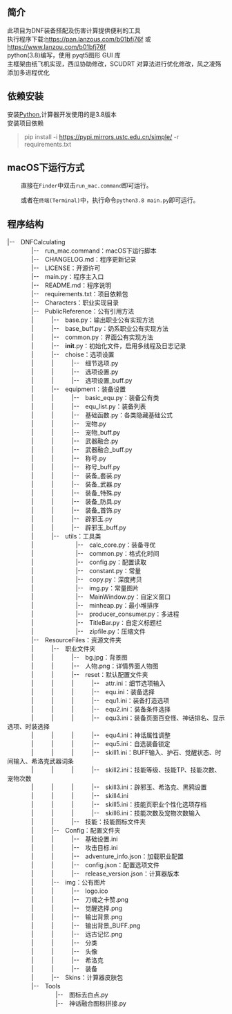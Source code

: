 ## 简介

此项目为DNF装备搭配及伤害计算提供便利的工具  
执行程序下载:https://pan.lanzous.com/b01bfj76f 或 https://www.lanzou.com/b01bfj76f  
python(3.8)编写，使用 pyqt5图形 GUI 库  
主框架由纸飞机实现，西瓜协助修改，SCUDRT 对算法进行优化修改，风之凌殇添加多进程优化  

## 依赖安装

安装[Python](https://www.python.org/),计算器开发使用的是3.8版本  
安装项目依赖  
> pip install -i https://pypi.mirrors.ustc.edu.cn/simple/ -r requirements.txt

<!-- ### 修改项目
* fork本项目
* 克隆(clone)你fork的项目到本地,如果clone速度太慢,可以在github.com后添加.cnpmjs.org,切换仓库,如
> 从  
> git clone https://github.com/wxh0402/DNFCalculating.git  
> 变成  
> git clone https://github.com.cnpmjs.org/wxh0402/DNFCalculating.git  
> 提示下载速度
* 新建分支并检出新分支,如
> git checkout -b ver0.1   -->

## macOS下运行方式

&#160; &#160; &#160; &#160; 直接在`Finder`中双击`run_mac.command`即可运行。

&#160; &#160; &#160; &#160; 或者在`终端(Terminal)`中，执行命令`python3.8 main.py`即可运行。


## 程序结构

|--　DNFCalculating  
　　　　|--　run_mac.command：macOS下运行脚本  
　　　　|--　CHANGELOG.md：程序更新记录  
　　　　|--　LICENSE：开源许可  
　　　　|--　main.py：程序主入口  
　　　　|--　README.md：程序说明  
　　　　|--　requirements.txt：项目依赖包  
　　　　|--　Characters：职业实现目录  
　　　　|--　PublicReference：公有引用方法  
　　　　|　　　|--　base.py：输出职业公有实现方法  
　　　　|　　　|--　base_buff.py：奶系职业公有实现方法  
　　　　|　　　|--　common.py：界面公有实现方法  
　　　　|　　　|--　__init__.py：初始化文件，启用多线程及日志记录  
　　　　|　　　|--　choise：选项设置  
　　　　|　　　|　　　|--　细节选项.py  
　　　　|　　　|　　　|--　选项设置.py  
　　　　|　　　|　　　|--　选项设置_buff.py  
　　　　|　　　|--　equipment：装备设置  
　　　　|　　　|　　　|--　basic_equ.py：装备公有类  
　　　　|　　　|　　　|--　equ_list.py：装备列表  
　　　　|　　　|　　　|--　基础函数.py：各类隐藏基础公式  
　　　　|　　　|　　　|--　宠物.py  
　　　　|　　　|　　　|--　宠物_buff.py  
　　　　|　　　|　　　|--　武器融合.py  
　　　　|　　　|　　　|--　武器融合_buff.py  
　　　　|　　　|　　　|--　称号.py  
　　　　|　　　|　　　|--　称号_buff.py  
　　　　|　　　|　　　|--　装备_套装.py  
　　　　|　　　|　　　|--　装备_武器.py  
　　　　|　　　|　　　|--　装备_特殊.py  
　　　　|　　　|　　　|--　装备_防具.py  
　　　　|　　　|　　　|--　装备_首饰.py  
　　　　|　　　|　　　|--　辟邪玉.py  
　　　　|　　　|　　　|--　辟邪玉_buff.py  
　　　　|　　　|--　utils：工具类  
　　　　|　　　　　　　|--　calc_core.py：装备寻优  
　　　　|　　　　　　　|--　common.py：格式化时间  
　　　　|　　　　　　　|--　config.py：配置读取  
　　　　|　　　　　　　|--　constant.py：常量  
　　　　|　　　　　　　|--　copy.py：深度拷贝  
　　　　|　　　　　　　|--　img.py：常量图片  
　　　　|　　　　　　　|--　MainWindow.py：自定义窗口  
　　　　|　　　　　　　|--　minheap.py：最小堆排序  
　　　　|　　　　　　　|--　producer_consumer.py：多进程  
　　　　|　　　　　　　|--　TitleBar.py：自定义标题栏  
　　　　|　　　　　　　|--　zipfile.py：压缩文件  
　　　　|--　ResourceFiles：资源文件夹  
　　　　|　　　|--　职业文件夹  
　　　　|　　　|　　　|--　bg.jpg：背景图  
　　　　|　　　|　　　|--　人物.png：详情界面人物图  
　　　　|　　　|　　　|--　reset：默认配置文件夹  
　　　　|　　　|　　　|　　　|--　attr.ini：细节选项输入  
　　　　|　　　|　　　|　　　|--　equ.ini：装备选择  
　　　　|　　　|　　　|　　　|--　equ1.ini：装备打造选项  
　　　　|　　　|　　　|　　　|--　equ2.ini：装备条件选择  
　　　　|　　　|　　　|　　　|--　equ3.ini：装备页面百变怪、神话排名、显示选项、时装选择  
　　　　|　　　|　　　|　　　|--　equ4.ini：神话属性调整  
　　　　|　　　|　　　|　　　|--　equ5.ini：自选装备锁定  
　　　　|　　　|　　　|　　　|--　skill1.ini：BUFF输入、护石、觉醒状态、时间输入、希洛克武器词条  
　　　　|　　　|　　　|　　　|--　skill2.ini：技能等级、技能TP、技能次数、宠物次数  
　　　　|　　　|　　　|　　　|--　skill3.ini：辟邪玉、希洛克、黑鸦设置  
　　　　|　　　|　　　|　　　|--　skill4.ini  
　　　　|　　　|　　　|　　　|--　skill5.ini：技能页职业个性化选项存档  
　　　　|　　　|　　　|　　　|--　skill6.ini：技能次数及宠物次数输入  
　　　　|　　　|　　　|--　技能：技能图标文件夹  
　　　　|　　　|--　Config：配置文件夹  
　　　　|　　　|　　　|--　基础设置.ini  
　　　　|　　　|　　　|--　攻击目标.ini  
　　　　|　　　|　　　|--　adventure_info.json：加载职业配置  
　　　　|　　　|　　　|--　config.json：配置选项文件  
　　　　|　　　|　　　|--　release_version.json：计算器版本  
　　　　|　　　|--　img：公有图片  
　　　　|　　　|　　　|--　logo.ico  
　　　　|　　　|　　　|--　刀魂之卡赞.png  
　　　　|　　　|　　　|--　觉醒选择.png  
　　　　|　　　|　　　|--　输出背景.png  
　　　　|　　　|　　　|--　输出背景_BUFF.png  
　　　　|　　　|　　　|--　远古记忆.png  
　　　　|　　　|　　　|--　分类  
　　　　|　　　|　　　|--　头像  
　　　　|　　　|　　　|--　希洛克  
　　　　|　　　|　　　|--　装备  
　　　　|　　　|--　Skins：计算器皮肤包  
　　　　|--　Tools  
　　　　　　　　|--　图标去白点.py  
　　　　　　　　|--　神话融合图标拼接.py  
